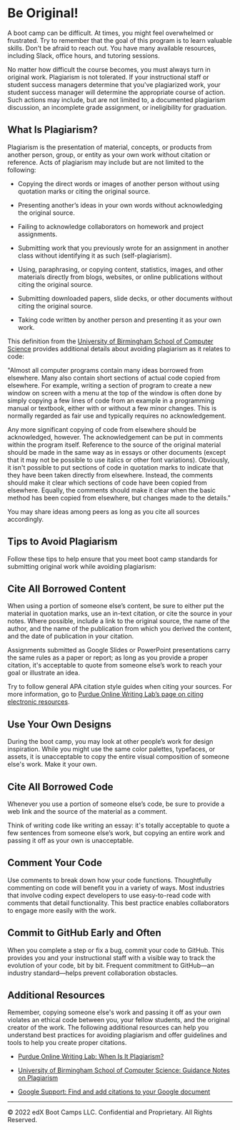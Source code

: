 # Be Original!

A boot camp can be difficult. At times, you might feel overwhelmed or frustrated. Try to remember that the goal of this program is to learn valuable skills. Don't be afraid to reach out. You have many available resources, including Slack, office hours, and tutoring sessions.

No matter how difficult the course becomes, you must always turn in original work. Plagiarism is not tolerated. If your instructional staff or student success managers determine that you've plagiarized work, your student success manager will determine the appropriate course of action. Such actions may include, but are not limited to, a documented plagiarism discussion, an incomplete grade assignment, or ineligibility for graduation.

## What Is Plagiarism?

Plagiarism is the presentation of material, concepts, or products from another person, group, or entity as your own work without citation or reference. Acts of plagiarism may include but are not limited to the following:

* Copying the direct words or images of another person without using quotation marks or citing the original source.

* Presenting another’s ideas in your own words without acknowledging the original source.

* Failing to acknowledge collaborators on homework and project assignments.

* Submitting work that you previously wrote for an assignment in another class without identifying it as such (self-plagiarism).

* Using, paraphrasing, or copying content, statistics, images, and other materials directly from blogs, websites, or online publications without citing the original source.

* Submitting downloaded papers, slide decks, or other documents without citing the original source.

* Taking code written by another person and presenting it as your own work.

This definition from the [University of Birmingham School of Computer Science](https://intranet.birmingham.ac.uk/as/registry/policy/conduct/plagiarism/index.aspx) provides additional details about avoiding plagiarism as it relates to code:

"Almost all computer programs contain many ideas borrowed from elsewhere. Many also contain short sections of actual code copied from elsewhere. For example, writing a section of program to create a new window on screen with a menu at the top of the window is often done by simply copying a few lines of code from an example in a programming manual or textbook, either with or without a few minor changes. This is normally regarded as fair use and typically requires no acknowledgement.

Any more significant copying of code from elsewhere should be acknowledged, however. The acknowledgement can be put in comments within the program itself. Reference to the source of the original material should be made in the same way as in essays or other documents (except that it may not be possible to use italics or other font variations). Obviously, it isn't possible to put sections of code in quotation marks to indicate that they have been taken directly from elsewhere. Instead, the comments should make it clear which sections of code have been copied from elsewhere. Equally, the comments should make it clear when the basic method has been copied from elsewhere, but changes made to the details."

You may share ideas among peers as long as you cite all sources accordingly.

## Tips to Avoid Plagiarism

Follow these tips to help ensure that you meet boot camp standards for submitting original work while avoiding plagiarism:

## Cite All Borrowed Content
When using a portion of someone else’s content, be sure to either put the material in quotation marks, use an in-text citation, or cite the source in your notes. Where possible, include a link to the original source, the name of the author, and the name of the publication from which you derived the content, and the date of publication in your citation.

Assignments submitted as Google Slides or PowerPoint presentations carry the same rules as a paper or report; as long as you provide a proper citation, it's acceptable to quote from someone else’s work to reach your goal or illustrate an idea.

Try to follow general APA citation style guides when citing your sources. For more information, go to [Purdue Online Writing Lab’s page on citing electronic resources](https://owl.purdue.edu/owl/research_and_citation/apa_style/apa_formatting_and_style_guide/reference_list_electronic_sources.html).

## Use Your Own Designs

During the boot camp, you may look at other people’s work for design inspiration. While you might use the same color palettes, typefaces, or assets, it is unacceptable to copy the entire visual composition of someone else's work. Make it your own.

## Cite All Borrowed Code

Whenever you use a portion of someone else’s code, be sure to provide a web link and the source of the material as a comment.

Think of writing code like writing an essay: it's totally acceptable to quote a few sentences from someone else’s work, but copying an entire work and passing it off as your own is unacceptable.

## Comment Your Code

Use comments to break down how your code functions. Thoughtfully commenting on code will benefit you in a variety of ways. Most industries that involve coding expect developers to use easy-to-read code with comments that detail functionality. This best practice enables collaborators to engage more easily with the work.

## Commit to GitHub Early and Often

When you complete a step or fix a bug, commit your code to GitHub. This provides you and your instructional staff with a visible way to track the evolution of your code, bit by bit. Frequent commitment to GitHub—an industry standard—helps prevent collaboration obstacles.

## Additional Resources

Remember, copying someone else's work and passing it off as your own violates an ethical code between you, your fellow students, and the original creator of the work. The following additional resources can help you understand best practices for avoiding plagiarism and offer guidelines and tools to help you create proper citations.

* [Purdue Online Writing Lab: When Is It Plagiarism?](https://owl.purdue.edu/owl/avoiding_plagiarism/plagiarism_faq.html)

* [University of Birmingham School of Computer Science: Guidance Notes on Plagiarism](https://intranet.birmingham.ac.uk/as/registry/policy/conduct/plagiarism/guidance-students.aspx)

* [Google Support: Find and add citations to your Google document](https://support.google.com/a/users/answer/9308832?hl=en)

---
© 2022 edX Boot Camps LLC. Confidential and Proprietary. All Rights Reserved.